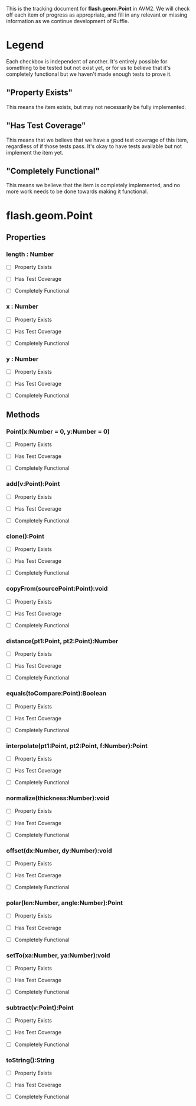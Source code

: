 This is the tracking document for **flash.geom.Point** in AVM2. We will check off each item of progress as appropriate, and fill in any relevant or missing information as we continue development of Ruffle.
# Legend

Each checkbox is independent of another. It's entirely possible for something to be tested but not exist yet, or for us to believe that it's completely functional but we haven't made enough tests to prove it.
## "Property Exists"

This means the item exists, but may not necessarily be fully implemented.
## "Has Test Coverage"

This means that we believe that we have a good test coverage of this item, regardless of if those tests pass. It's okay to have tests available but not implement the item yet.
## "Completely Functional"

This means we believe that the item is completely implemented, and no more work needs to be done towards making it functional.
# flash.geom.Point
## Properties
### length : Number

* [ ] Property Exists

* [ ] Has Test Coverage

* [ ] Completely Functional


### x : Number

* [ ] Property Exists

* [ ] Has Test Coverage

* [ ] Completely Functional


### y : Number

* [ ] Property Exists

* [ ] Has Test Coverage

* [ ] Completely Functional


## Methods
### Point(x:Number = 0, y:Number = 0)

* [ ] Property Exists

* [ ] Has Test Coverage

* [ ] Completely Functional


### add(v:Point):Point

* [ ] Property Exists

* [ ] Has Test Coverage

* [ ] Completely Functional


### clone():Point

* [ ] Property Exists

* [ ] Has Test Coverage

* [ ] Completely Functional


### copyFrom(sourcePoint:Point):void

* [ ] Property Exists

* [ ] Has Test Coverage

* [ ] Completely Functional


### distance(pt1:Point, pt2:Point):Number

* [ ] Property Exists

* [ ] Has Test Coverage

* [ ] Completely Functional


### equals(toCompare:Point):Boolean

* [ ] Property Exists

* [ ] Has Test Coverage

* [ ] Completely Functional


### interpolate(pt1:Point, pt2:Point, f:Number):Point

* [ ] Property Exists

* [ ] Has Test Coverage

* [ ] Completely Functional


### normalize(thickness:Number):void

* [ ] Property Exists

* [ ] Has Test Coverage

* [ ] Completely Functional


### offset(dx:Number, dy:Number):void

* [ ] Property Exists

* [ ] Has Test Coverage

* [ ] Completely Functional


### polar(len:Number, angle:Number):Point

* [ ] Property Exists

* [ ] Has Test Coverage

* [ ] Completely Functional


### setTo(xa:Number, ya:Number):void

* [ ] Property Exists

* [ ] Has Test Coverage

* [ ] Completely Functional


### subtract(v:Point):Point

* [ ] Property Exists

* [ ] Has Test Coverage

* [ ] Completely Functional


### toString():String

* [ ] Property Exists

* [ ] Has Test Coverage

* [ ] Completely Functional